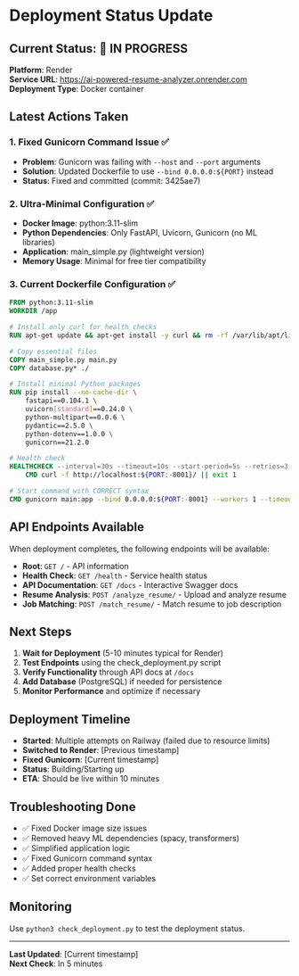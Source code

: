 # Deployment Status Update

## Current Status: 🚀 IN PROGRESS

**Platform**: Render  
**Service URL**: https://ai-powered-resume-analyzer.onrender.com  
**Deployment Type**: Docker container  

## Latest Actions Taken

### 1. Fixed Gunicorn Command Issue ✅
- **Problem**: Gunicorn was failing with `--host` and `--port` arguments
- **Solution**: Updated Dockerfile to use `--bind 0.0.0.0:${PORT}` instead
- **Status**: Fixed and committed (commit: 3425ae7)

### 2. Ultra-Minimal Configuration ✅
- **Docker Image**: python:3.11-slim
- **Python Dependencies**: Only FastAPI, Uvicorn, Gunicorn (no ML libraries)
- **Application**: main_simple.py (lightweight version)
- **Memory Usage**: Minimal for free tier compatibility

### 3. Current Dockerfile Configuration ✅
```dockerfile
FROM python:3.11-slim
WORKDIR /app

# Install only curl for health checks
RUN apt-get update && apt-get install -y curl && rm -rf /var/lib/apt/lists/*

# Copy essential files
COPY main_simple.py main.py
COPY database.py* ./

# Install minimal Python packages
RUN pip install --no-cache-dir \
    fastapi==0.104.1 \
    uvicorn[standard]==0.24.0 \
    python-multipart==0.0.6 \
    pydantic==2.5.0 \
    python-dotenv==1.0.0 \
    gunicorn==21.2.0

# Health check
HEALTHCHECK --interval=30s --timeout=10s --start-period=5s --retries=3 \
    CMD curl -f http://localhost:${PORT:-8001}/ || exit 1

# Start command with CORRECT syntax
CMD gunicorn main:app --bind 0.0.0.0:${PORT:-8001} --workers 1 --timeout 120
```

## API Endpoints Available

When deployment completes, the following endpoints will be available:

- **Root**: `GET /` - API information
- **Health Check**: `GET /health` - Service health status  
- **API Documentation**: `GET /docs` - Interactive Swagger docs
- **Resume Analysis**: `POST /analyze_resume/` - Upload and analyze resume
- **Job Matching**: `POST /match_resume/` - Match resume to job description

## Next Steps

1. **Wait for Deployment** (5-10 minutes typical for Render)
2. **Test Endpoints** using the check_deployment.py script
3. **Verify Functionality** through API docs at `/docs`
4. **Add Database** (PostgreSQL) if needed for persistence
5. **Monitor Performance** and optimize if necessary

## Deployment Timeline

- **Started**: Multiple attempts on Railway (failed due to resource limits)
- **Switched to Render**: [Previous timestamp]
- **Fixed Gunicorn**: [Current timestamp]
- **Status**: Building/Starting up
- **ETA**: Should be live within 10 minutes

## Troubleshooting Done

- ✅ Fixed Docker image size issues
- ✅ Removed heavy ML dependencies (spacy, transformers)
- ✅ Simplified application logic
- ✅ Fixed Gunicorn command syntax
- ✅ Added proper health checks
- ✅ Set correct environment variables

## Monitoring

Use `python3 check_deployment.py` to test the deployment status.

---

**Last Updated**: [Current timestamp]  
**Next Check**: In 5 minutes
